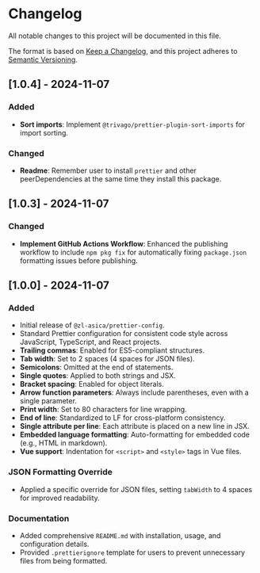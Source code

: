 # Changelog

All notable changes to this project will be documented in this file.

The format is based on [Keep a Changelog](https://keepachangelog.com/en/1.0.0/), and this project adheres to [Semantic Versioning](https://semver.org/spec/v2.0.0.html).

## [1.0.4] - 2024-11-07

### Added

- **Sort imports**: Implement `@trivago/prettier-plugin-sort-imports` for import sorting.

### Changed

- **Readme**: Remember user to install `prettier` and other peerDependencies at the same time they install this package.

## [1.0.3] - 2024-11-07

### Changed

- **Implement GitHub Actions Workflow**: Enhanced the publishing workflow to include `npm pkg fix` for automatically fixing `package.json` formatting issues before publishing.

## [1.0.0] - 2024-11-07

### Added

- Initial release of `@zl-asica/prettier-config`.
- Standard Prettier configuration for consistent code style across JavaScript, TypeScript, and React projects.
- **Trailing commas**: Enabled for ES5-compliant structures.
- **Tab width**: Set to 2 spaces (4 spaces for JSON files).
- **Semicolons**: Omitted at the end of statements.
- **Single quotes**: Applied to both strings and JSX.
- **Bracket spacing**: Enabled for object literals.
- **Arrow function parameters**: Always include parentheses, even with a single parameter.
- **Print width**: Set to 80 characters for line wrapping.
- **End of line**: Standardized to LF for cross-platform consistency.
- **Single attribute per line**: Each attribute is placed on a new line in JSX.
- **Embedded language formatting**: Auto-formatting for embedded code (e.g., HTML in markdown).
- **Vue support**: Indentation for `<script>` and `<style>` tags in Vue files.

### JSON Formatting Override

- Applied a specific override for JSON files, setting `tabWidth` to 4 spaces for improved readability.

### Documentation

- Added comprehensive `README.md` with installation, usage, and configuration details.
- Provided `.prettierignore` template for users to prevent unnecessary files from being formatted.
